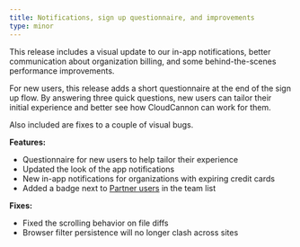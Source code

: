 ```yaml
---
title: Notifications, sign up questionnaire, and improvements
type: minor
---
```

This release includes a visual update to our in-app notifications, better communication about organization billing, and some behind-the-scenes performance improvements.

For new users, this release adds a short questionnaire at the end of the sign up flow. By answering three quick questions, new users can tailor their initial experience and better see how CloudCannon can work for them.

Also included are fixes to a couple of visual bugs.

**Features:**

* Questionnaire for new users to help tailor their experience
* Updated the look of the app notifications
* New in-app notifications for organizations with expiring credit cards
* Added a badge next to [Partner users](https://cloudcannon.com/partner-program/) in the team list

**Fixes:**

* Fixed the scrolling behavior on file diffs
* Browser filter persistence will no longer clash across sites